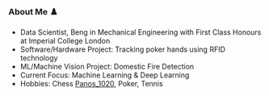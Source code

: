 ### About Me ♟️

- Data Scientist, Beng in Mechanical Engineering with First Class Honours at Imperial College London
- Software/Hardware Project: Tracking poker hands using RFID technology
- ML/Machine Vision Project: Domestic Fire Detection
- Current Focus: Machine Learning & Deep Learning
- Hobbies: Chess [Panos_1020](https://www.chess.com/member/panos_1020), Poker, Tennis
